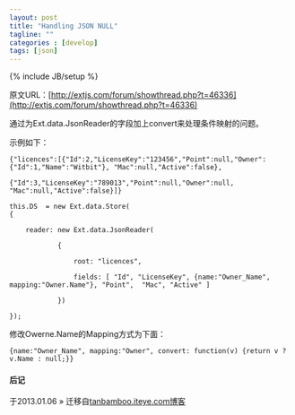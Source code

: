 ```yaml
---
layout: post
title: "Handling JSON NULL"
tagline: ""
categories : [develop]
tags: [json]
---
```

{% include JB/setup %}

原文URL：[http://extjs.com/forum/showthread.php?t=46336](http://extjs.com/forum/showthread.php?t=46336)

通过为Ext.data.JsonReader的字段加上convert来处理条件映射的问题。

示例如下：

	{"licences":[{"Id":2,"LicenseKey":"123456","Point":null,"Owner":{"Id":1,"Name":"Witbit"}, "Mac":null,"Active":false},

	{"Id":3,"LicenseKey":"789013","Point":null,"Owner":null, "Mac":null,"Active":false}]} 

	this.DS  = new Ext.data.Store(
	{

	    reader: new Ext.data.JsonReader(

	            { 

	                root: "licences",

	                fields: [ "Id", "LicenseKey", {name:"Owner_Name", mapping:"Owner.Name"}, "Point",  "Mac", "Active" ] 

	            })

	}); 

修改Owerne.Name的Mapping方式为下面：

	{name:"Owner_Name", mapping:"Owner", convert: function(v) {return v ? v.Name : null;}}

#### 后记

于2013.01.06 &raquo; 
迁移自[tanbamboo.iteye.com博客](http://tanbamboo.iteye.com/blog/440867)
